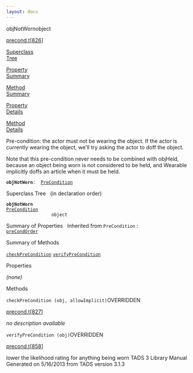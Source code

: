 ```yaml
---
layout: docs
---
```

<span class="title">objNotWorn</span><span class="type">object</span>

[precond.t](../file/precond.t.html)\[[826](../source/precond.t.html#826)\]

[Superclass  
Tree](#_SuperClassTree_)

[Property  
Summary](#_PropSummary_)

[Method  
Summary](#_MethodSummary_)

[Property  
Details](#_Properties_)

[Method  
Details](#_Methods_)



Pre-condition: the actor must not be wearing the object. If the actor is
currently wearing the object, we'll try asking the actor to doff the
object.

Note that this pre-condition never needs to be combined with objHeld,
because an object being worn is not considered to be held, and Wearable
implicitly doffs an article when it must be held.

**`objNotWorn`**` :   `[`PreCondition`](../object/PreCondition.html)



<span id="_SuperClassTree_"></span>



<span class="hdln">Superclass Tree</span>   (in declaration order)



**`objNotWorn`**  
[`PreCondition`](../object/PreCondition.html)  
`                 object`  
<span id="_PropSummary_"></span>



<span class="hdln">Summary of Properties</span>  
Inherited from `PreCondition` :  
[`preCondOrder`](../object/PreCondition.html#preCondOrder)

<span id="_MethodSummary_"></span>



<span class="hdln">Summary of Methods</span>  



[`checkPreCondition`](#checkPreCondition) [`verifyPreCondition`](#verifyPreCondition)



<span id="_Properties_"></span>



<span class="hdln">Properties</span>  



*(none)* <span id="_Methods_"></span>



<span class="hdln">Methods</span>  



<span id="checkPreCondition"></span>

`checkPreCondition (obj, allowImplicit)`<span class="rem">OVERRIDDEN</span>

[precond.t](../file/precond.t.html)\[[827](../source/precond.t.html#827)\]



*no description available*



<span id="verifyPreCondition"></span>

`verifyPreCondition (obj)`<span class="rem">OVERRIDDEN</span>

[precond.t](../file/precond.t.html)\[[858](../source/precond.t.html#858)\]



lower the likelihood rating for anything being worn
TADS 3 Library Manual  
Generated on 5/16/2013 from TADS version 3.1.3


